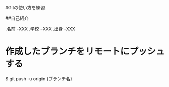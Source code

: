 #Gitの使い方を練習

##自己紹介

.名前
    -XXX
.学校
    -XXX
.出身
    -XXX

# 作成したブランチをリモートにプッシュする
$ git push -u origin {ブランチ名}

